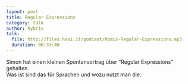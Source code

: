 ```yaml
---
layout: post
title: Regular Expressions
category: talk
author: hybr1s
talk:
  file: http://files.hasi.it/podcast/Nomis-Regular-Expressions.mp3
  duration: 00:33:40
---
```

Simon hat einen kleinen Spontanvortrag über “Regular Expressions” gehalten.  
Was ist sind das für Sprachen und wozu nutzt man die.  
